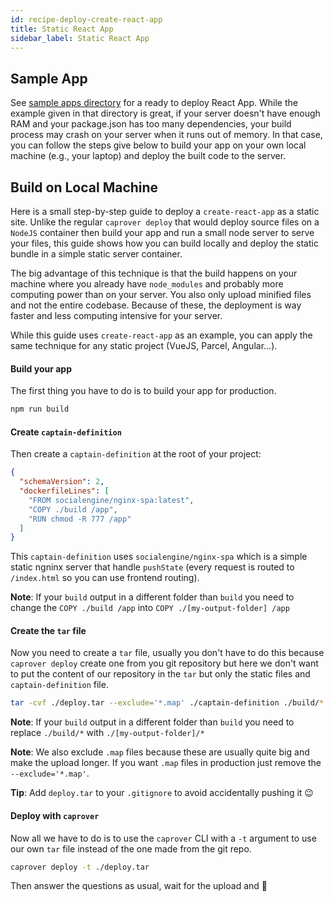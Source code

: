 ```yaml
---
id: recipe-deploy-create-react-app
title: Static React App
sidebar_label: Static React App
---
```



## Sample App

See [sample apps directory](https://github.com/caprover/caprover/tree/master/captain-sample-apps) for a ready to deploy React App. While the example given in that directory is great, if your server doesn't have enough RAM and your package.json has too many dependencies, your build process may crash on your server when it runs out of memory. In that case, you can follow the steps give below to build your app on your own local machine (e.g., your laptop) and deploy the built code to the server. 


## Build on Local Machine

Here is a small step-by-step guide to deploy a `create-react-app` as a static site.
Unlike the regular `caprover deploy` that would deploy source files on a `NodeJS` container then build your app and run a small node server to serve your files, this guide shows how you can build locally and deploy the static bundle in a simple static server container.

The big advantage of this technique is that the build happens on your machine where you already have `node_modules` and probably more computing power than on your server. You also only upload minified files and not the entire codebase. Because of these, the deployment is way faster and less computing intensive for your server.

While this guide uses `create-react-app` as an example, you can apply the same technique for any static project (VueJS, Parcel, Angular...).

#### Build your app

The first thing you have to do is to build your app for production.

```bash
npm run build
```

#### Create `captain-definition`

Then create a `captain-definition` at the root of your project:

```json
{
  "schemaVersion": 2,
  "dockerfileLines": [
    "FROM socialengine/nginx-spa:latest", 
    "COPY ./build /app", 
    "RUN chmod -R 777 /app"
  ]
}
```

This `captain-definition` uses `socialengine/nginx-spa` which is a simple static ngninx server that handle `pushState` (every request is routed to `/index.html` so you can use frontend routing).

**Note**: If your `build` output in a different folder than `build` you need to change the `COPY ./build /app` into `COPY ./[my-output-folder] /app`

#### Create the `tar` file

Now you need to create a `tar` file, usually you don't have to do this because `caprover deploy` create one from you git repository but here we don't want to put the content of our repository in the `tar` but only the static files and `captain-definition` file.

```bash
tar -cvf ./deploy.tar --exclude='*.map' ./captain-definition ./build/*
```

**Note**: If your `build` output in a different folder than `build` you need to replace `./build/*` with `./[my-output-folder]/*`

**Note**: We also exclude `.map` files because these are usually quite big and make the upload longer. If you want `.map` files in production just remove the `--exclude='*.map'`.

**Tip**: Add `deploy.tar` to your `.gitignore` to avoid accidentally pushing it 😉

#### Deploy with `caprover`

Now all we have to do is to use the `caprover` CLI with a `-t` argument to use our own `tar` file instead of the one made from the git repo.

```bash
caprover deploy -t ./deploy.tar
```

Then answer the questions as usual, wait for the upload and 🎉
